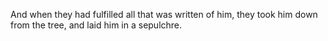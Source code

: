 And when they had fulfilled all that was written of him, they took him down from the tree, and laid him in a sepulchre.
